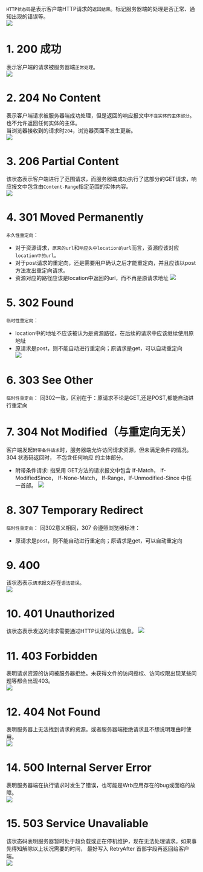 `HTTP状态码`是表示客户端HTTP请求的`返回结果`。标记服务器端的处理是否正常、通知出现的错误等。<br>
![](./assets/27.png)<br>

# 1. 200 成功
表示客户端的请求被服务器端`正常处理`。<br>
![](./assets/28.png)<br>

# 2. 204 No Content
表示客户端请求被服务器端成功处理，但是返回的响应报文中`不含实体的主体部分`。也不允许返回任何实体的主体。<br>
当浏览器接收到的请求时`204`，浏览器页面不发生更新。<br>
![](./assets/29.png)<br>

# 3. 206 Partial Content
该状态表示客户端进行了范围请求，而服务器端成功执行了这部分的GET请求，响应报文中包含由`Content-Range`指定范围的实体内容。<br>
![](./assets/30.png)<br>

# 4. 301 Moved Permanently
`永久性重定向`：
- 对于资源请求，`原来的url`和`响应头中location的url`而言，资源应该对应`location中的url`。
- 对于post请求的重定向，还是需要用户确认之后才能重定向，并且应该以post方法发出重定向请求。
- 资源对应的路径应该是location中返回的url，而不再是原请求地址
![](./assets/31.png)<br>

# 5. 302 Found

`临时性重定向`：
- location中的地址不应该被认为是资源路径，在后续的请求中应该继续使用原地址
- 原请求是post，则不能自动进行重定向；原请求是get，可以自动重定向<br>
![](./assets/33.png)<br>

# 6. 303 See Other
`临时性重定向`： 同302一致，区别在于：原请求不论是GET,还是POST,都能自动进行重定向

# 7. 304 Not Modified（与重定向无关）
客户端发起`附带条件请求`时，服务器端允许访问请求资源，但未满足条件的情况。304 状态码返回时， 不包含任何响应
的主体部分。
- 附带条件请求: 指采用 GET方法的请求报文中包含 If-Match， If-ModifiedSince， If-None-Match， If-Range，If-Unmodified-Since 中任一首部。
![](./assets/34.png)<br>

# 8. 307 Temporary Redirect
`临时性重定向`： 同302意义相同，307 会遵照浏览器标准：
- 原请求是post，则不能自动进行重定向；原请求是get，可以自动重定向

# 9. 400
该状态表示`请求报文`存在`语法错误`。<br>
![](./assets/35.png)<br>

# 10. 401 Unauthorized
该状态表示发送的请求需要通过HTTP认证的认证信息。
![](./assets/36.png)<br>

# 11. 403 Forbidden
表明请求资源的访问被服务器拒绝。未获得文件的访问授权、访问权限出现某些问题等都会出现403。<br>
![](./assets/37.png)<br>

# 12. 404 Not Found
表明服务器上无法找到请求的资源。或者服务器端拒绝请求且不想说明理由时使用。<br>
![](./assets/38.png)<br>

# 14. 500 Internal Server Error
表明服务器端在执行请求时发生了错误，也可能是Wrb应用存在的bug或面临的故障。<br>
![](./assets/39.png)<br>

#  15. 503 Service Unavaliable
该状态码表明服务器暂时处于超负载或正在停机维护，现在无法处理请求。如果事先得知解除以上状况需要的时间， 最好写入
RetryAfter 首部字段再返回给客户端。<br>
![](./assets/40.png)<br>

